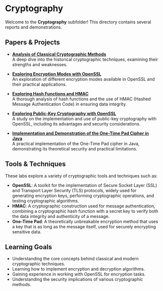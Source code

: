 # Cryptography

Welcome to the **Cryptography** subfolder! This directory contains several reports and demonstrations.

## Papers & Projects

- **[Analysis of Classical Cryptographic Methods](./Analysis%20of%20Classical%20Cryptographic%20Methods.pdf)**  
  A deep dive into the historical cryptographic techniques, examining their strengths and weaknesses.

- **[Exploring Encryption Modes with OpenSSL](./Exploring%20Encryption%20Modes%20with%20OpenSSL.pdf)**  
  An exploration of different encryption modes available in OpenSSL and their practical applications.

- **[Exploring Hash Functions and HMAC](./Exploring%20Hash%20Functions%20and%20HMAC.pdf)**  
  A thorough analysis of hash functions and the use of HMAC (Hashed Message Authentication Code) in ensuring data integrity.

- **[Exploring Public-Key Cryptography with OpenSSL](./Exploring%20Public-Key%20Cryptography%20with%20OpenSSL.pdf)**  
  A study on the implementation and use of public-key cryptography with OpenSSL, including its advantages and security considerations.

- **[Implementation and Demonstration of the One-Time Pad Cipher in Java](./Implementation%20and%20Demonstration%20of%20the%20One-Time%20Pad%20Cipher%20in%20Java.pdf)**  
  A practical implementation of the One-Time Pad cipher in Java, demonstrating its theoretical security and practical limitations.

## Tools & Techniques

These labs explore a variety of cryptographic tools and techniques such as:

- **OpenSSL**: A toolkit for the implementation of Secure Socket Layer (SSL) and Transport Layer Security (TLS) protocols, widely used for generating encryption keys, performing cryptographic operations, and testing cryptographic algorithms.
- **HMAC**: A cryptographic construction used for message authentication, combining a cryptographic hash function with a secret key to verify both the data integrity and authenticity of a message.
- **One-Time Pad**: A theoretically unbreakable encryption method that uses a key that is as long as the message itself, used for securely encrypting sensitive data.

## Learning Goals

- Understanding the core concepts behind classical and modern cryptographic techniques.
- Learning how to implement encryption and decryption algorithms.
- Gaining experience in working with OpenSSL for encryption tasks.
- Understanding the security implications of various cryptographic methods.

